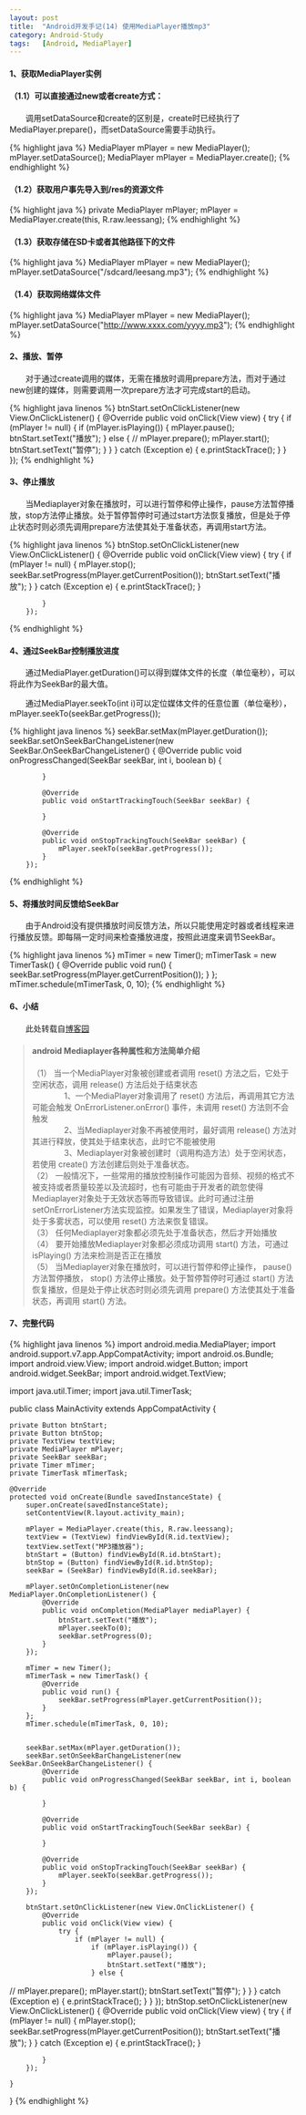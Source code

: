 ```yaml
---
layout: post
title:  "Android开发手记(14) 使用MediaPlayer播放mp3"
category: Android-Study
tags:   [Android, MediaPlayer]
---
```


#### **1、获取MediaPlayer实例**

#### （1.1）可以直接通过new或者create方式：

　　调用setDataSource和create的区别是，create时已经执行了MediaPlayer.prepare()，而setDataSource需要手动执行。

{% highlight java %}
MediaPlayer mPlayer = new MediaPlayer();
mPlayer.setDataSource();
MediaPlayer mPlayer = MediaPlayer.create();
{% endhighlight %}

#### （1.2）获取用户事先导入到/res的资源文件

{% highlight java %}
private MediaPlayer mPlayer;
mPlayer = MediaPlayer.create(this, R.raw.leessang);
{% endhighlight %}

#### （1.3）获取存储在SD卡或者其他路径下的文件

{% highlight java %}
MediaPlayer mPlayer = new MediaPlayer();
mPlayer.setDataSource("/sdcard/leesang.mp3");
{% endhighlight %}

#### （1.4）获取网络媒体文件

{% highlight java %}
MediaPlayer mPlayer = new MediaPlayer();
mPlayer.setDataSource("http://www.xxxx.com/yyyy.mp3");
{% endhighlight %}

#### **2、播放、暂停**

　　对于通过create调用的媒体，无需在播放时调用prepare方法，而对于通过new创建的媒体，则需要调用一次prepare方法才可完成start的启动。


{% highlight java linenos %}
        btnStart.setOnClickListener(new View.OnClickListener() {
            @Override
            public void onClick(View view) {
                try {
                    if (mPlayer != null) {
                        if (mPlayer.isPlaying()) {
                            mPlayer.pause();
                            btnStart.setText("播放");
                        } else {
//                          mPlayer.prepare();
                            mPlayer.start();
                            btnStart.setText("暂停");
                        }
                    }
                } catch (Exception e) {
                    e.printStackTrace();
                }
            }
        });
{% endhighlight %}

#### **3、停止播放**

　　当Mediaplayer对象在播放时，可以进行暂停和停止操作，pause方法暂停播放，stop方法停止播放。处于暂停暂停时可通过start方法恢复播放，但是处于停止状态时则必须先调用prepare方法使其处于准备状态，再调用start方法。 


{% highlight java linenos %}
        btnStop.setOnClickListener(new View.OnClickListener() {
            @Override
            public void onClick(View view) {
                try {
                    if (mPlayer != null) {
                        mPlayer.stop();
                        seekBar.setProgress(mPlayer.getCurrentPosition());
                        btnStart.setText("播放");
                    }
                } catch (Exception e) {
                    e.printStackTrace();
                }

            }
        });
{% endhighlight %}

#### **4、通过SeekBar控制播放进度**

　　通过MediaPlayer.getDuration()可以得到媒体文件的长度（单位毫秒），可以将此作为SeekBar的最大值。

　　通过MediaPlayer.seekTo(int i)可以定位媒体文件的任意位置（单位毫秒），mPlayer.seekTo(seekBar.getProgress()); 


{% highlight java linenos %}
        seekBar.setMax(mPlayer.getDuration());
        seekBar.setOnSeekBarChangeListener(new SeekBar.OnSeekBarChangeListener() {
            @Override
            public void onProgressChanged(SeekBar seekBar, int i, boolean b) {

            }

            @Override
            public void onStartTrackingTouch(SeekBar seekBar) {

            }

            @Override
            public void onStopTrackingTouch(SeekBar seekBar) {
                mPlayer.seekTo(seekBar.getProgress());
            }
        });
{% endhighlight %}

#### **5、将播放时间反馈给SeekBar**

　　由于Android没有提供播放时间反馈方法，所以只能使用定时器或者线程来进行播放反馈。即每隔一定时间来检查播放进度，按照此进度来调节SeekBar。

{% highlight java linenos %}
        mTimer = new Timer();
        mTimerTask = new TimerTask() {
            @Override
            public void run() {
                seekBar.setProgress(mPlayer.getCurrentPosition());
            }
        };
        mTimer.schedule(mTimerTask, 0, 10);
{% endhighlight %}

#### **6、小结**

　　此处转载自[博客园](http://www.cnblogs.com/dyllove98/p/3192090.html)

> #### android Mediaplayer各种属性和方法简单介绍  
>（1） 当一个MediaPlayer对象被创建或者调用 reset() 方法之后，它处于空闲状态，调用 release() 方法后处于结束状态    
> 　　　　1、一个MediaPlayer对象调用了 reset() 方法后，再调用其它方法可能会触发 OnErrorListener.onError() 事件，未调用 reset() 方法则不会触发   
> 　　　　2、当Mediaplayer对象不再被使用时，最好调用 release() 方法对其进行释放，使其处于结束状态，此时它不能被使用   
> 　　　　3、Mediaplayer对象被创建时（调用构造方法）处于空闲状态，若使用 create() 方法创建后则处于准备状态。   
>（2） 一般情况下，一些常用的播放控制操作可能因为音频、视频的格式不被支持或者质量较差以及流超时，也有可能由于开发者的疏忽使得Mediaplayer对象处于无效状态等而导致错误。此时可通过注册setOnErrorListener方法实现监控。如果发生了错误，Mediaplayer对象将处于多雾状态，可以使用 reset() 方法来恢复错误。   
>（3） 任何Mediaplayer对象都必须先处于准备状态，然后才开始播放   
>（4） 要开始播放Mediaplayer对象都必须成功调用 start() 方法，可通过 isPlaying() 方法来检测是否正在播放   
>（5） 当Mediaplayer对象在播放时，可以进行暂停和停止操作， pause() 方法暂停播放， stop() 方法停止播放。处于暂停暂停时可通过 start() 方法恢复播放，但是处于停止状态时则必须先调用 prepare() 方法使其处于准备状态，再调用 start() 方法。   

#### **7、完整代码**

{% highlight java linenos %}
import android.media.MediaPlayer;
import android.support.v7.app.AppCompatActivity;
import android.os.Bundle;
import android.view.View;
import android.widget.Button;
import android.widget.SeekBar;
import android.widget.TextView;

import java.util.Timer;
import java.util.TimerTask;

public class MainActivity extends AppCompatActivity {

    private Button btnStart;
    private Button btnStop;
    private TextView textView;
    private MediaPlayer mPlayer;
    private SeekBar seekBar;
    private Timer mTimer;
    private TimerTask mTimerTask;

    @Override
    protected void onCreate(Bundle savedInstanceState) {
        super.onCreate(savedInstanceState);
        setContentView(R.layout.activity_main);

        mPlayer = MediaPlayer.create(this, R.raw.leessang);
        textView = (TextView) findViewById(R.id.textView);
        textView.setText("MP3播放器");
        btnStart = (Button) findViewById(R.id.btnStart);
        btnStop = (Button) findViewById(R.id.btnStop);
        seekBar = (SeekBar) findViewById(R.id.seekBar);

        mPlayer.setOnCompletionListener(new MediaPlayer.OnCompletionListener() {
            @Override
            public void onCompletion(MediaPlayer mediaPlayer) {
                btnStart.setText("播放");
                mPlayer.seekTo(0);
                seekBar.setProgress(0);
            }
        });

        mTimer = new Timer();
        mTimerTask = new TimerTask() {
            @Override
            public void run() {
                seekBar.setProgress(mPlayer.getCurrentPosition());
            }
        };
        mTimer.schedule(mTimerTask, 0, 10);


        seekBar.setMax(mPlayer.getDuration());
        seekBar.setOnSeekBarChangeListener(new SeekBar.OnSeekBarChangeListener() {
            @Override
            public void onProgressChanged(SeekBar seekBar, int i, boolean b) {

            }

            @Override
            public void onStartTrackingTouch(SeekBar seekBar) {

            }

            @Override
            public void onStopTrackingTouch(SeekBar seekBar) {
                mPlayer.seekTo(seekBar.getProgress());
            }
        });

        btnStart.setOnClickListener(new View.OnClickListener() {
            @Override
            public void onClick(View view) {
                try {
                    if (mPlayer != null) {
                        if (mPlayer.isPlaying()) {
                            mPlayer.pause();
                            btnStart.setText("播放");
                        } else {
//                            mPlayer.prepare();
                            mPlayer.start();
                            btnStart.setText("暂停");
                        }
                    }
                } catch (Exception e) {
                    e.printStackTrace();
                }
            }
        });
        btnStop.setOnClickListener(new View.OnClickListener() {
            @Override
            public void onClick(View view) {
                try {
                    if (mPlayer != null) {
                        mPlayer.stop();
                        seekBar.setProgress(mPlayer.getCurrentPosition());
                        btnStart.setText("播放");
                    }
                } catch (Exception e) {
                    e.printStackTrace();
                }

            }
        });

    }
}
{% endhighlight %}

